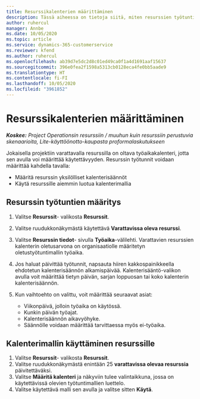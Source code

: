 ```yaml
---
title: Resurssikalenterien määrittäminen
description: Tässä aiheessa on tietoja siitä, miten resurssien työtuntikalenterit määritetään Project Operationsissa.
author: ruhercul
manager: Annbe
ms.date: 10/05/2020
ms.topic: article
ms.service: dynamics-365-customerservice
ms.reviewer: kfend
ms.author: ruhercul
ms.openlocfilehash: ab39d7e5dc2d8c01ed49ca0f1a4d1691aaf15637
ms.sourcegitcommit: 396e0fea2f1598a5313cb0128eca4fe0bb5aade9
ms.translationtype: HT
ms.contentlocale: fi-FI
ms.lasthandoff: 10/05/2020
ms.locfileid: "3961852"
---
```

# <a name="define-resource-calendars"></a>Resurssikalenterien määrittäminen

_**Koskee:** Project Operationsin resurssiin / muuhun kuin resurssiin perustuvia skenaarioita, Lite-käyttöönotto-kaupasta proformalaskutukseen_

Jokaisella projektiin varattavalla resurssilla on oltava työaikakalenteri, jotta sen avulla voi määrittää käytettävyyden. Resurssin työtunnit voidaan määrittää kahdella tavalla: 

   - Määritä resurssin yksilölliset kalenterisäännöt
   - Käytä resurssille aiemmin luotua kalenterimallia

## <a name="define-a-resources-working-hours"></a>Resurssin työtuntien määritys

1. Valitse **Resurssit**- valikosta **Resurssit**.
2. Valitse ruudukkonäkymästä käytettävä **Varattavissa oleva resurssi**.
3. Valitse **Resurssin tiedot**- sivulla **Työaika**-välilehti. Varattavien resurssien kalenterin oletusarvona on organisaatiolle määritetyn oletustyötuntimallin työaika.
4. Jos haluat päivittää työtunnit, napsauta hiiren kakkospainikkeella ehdotetun kalenterisäännön alkamispäivää. Kalenterisääntö-valikon avulla voit määrittää tietyn päivän, sarjan loppuosan tai koko kalenterin kalenterisäännön.
5. Kun vaihtoehto on valittu, voit määrittää seuraavat asiat:

    - Viikonpäivä, jolloin työaika on käytössä.
    - Kunkin päivän työajat.
    - Kalenterisäännön aikavyöhyke.
    - Säännölle voidaan määrittää tarvittaessa myös ei-työaika.

## <a name="applying-a-calendar-template-to-a-resource"></a>Kalenterimallin käyttäminen resurssille

1. Valitse **Resurssit**- valikosta **Resurssit**.
2. Valitse ruudukkonäkymästä enintään 25 **varattavissa olevaa resurssia** päivitettäväksi.
3. Valitse **Määritä kalenteri** ja näkyviin tulee valintaikkuna, jossa on käytettävissä olevien työtuntimallien luettelo.
4. Valitse käytettävä malli sen avulla ja valitse sitten **Käytä**.
